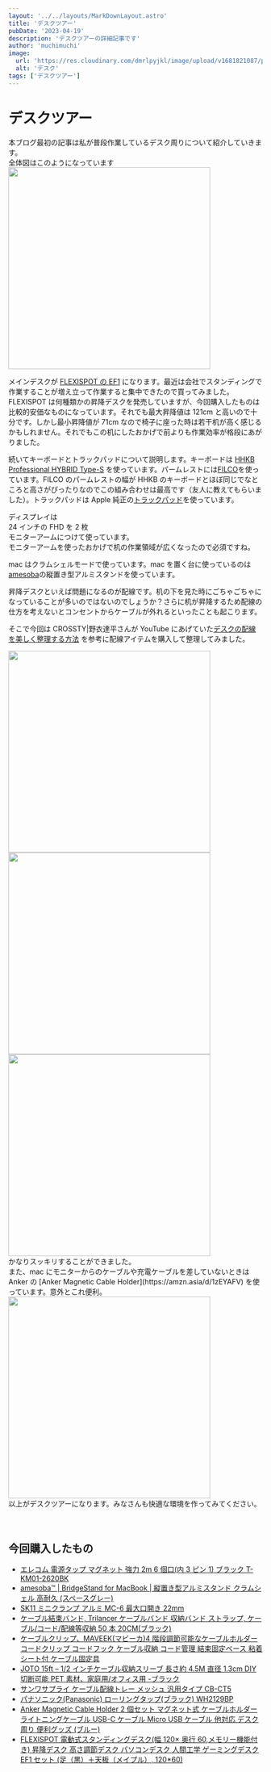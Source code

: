 ```yaml
---
layout: '../../layouts/MarkDownLayout.astro'
title: 'デスクツアー'
pubDate: '2023-04-19'
description: 'デスクツアーの詳細記事です'
author: 'muchimuchi'
image:
  url: 'https://res.cloudinary.com/dmrlpyjkl/image/upload/v1681821087/portfolio/blog/230418_%E3%83%87%E3%82%B9%E3%82%AF%E3%83%84%E3%82%A2%E3%83%BC/3FBA0169-D0F8-451F-BFD8-102B976160B9_bwxaak.jpg'
  alt: 'デスク'
tags: ['デスクツアー']
---
```


# デスクツアー

本ブログ最初の記事は私が普段作業しているデスク周りについて紹介していきます。<br>
全体図はこのようになっています
<br>
<img src="https://res.cloudinary.com/dmrlpyjkl/image/upload/v1681821087/portfolio/blog/230418_%E3%83%87%E3%82%B9%E3%82%AF%E3%83%84%E3%82%A2%E3%83%BC/3FBA0169-D0F8-451F-BFD8-102B976160B9_bwxaak.jpg" width="400" >

メインデスクが [FLEXISPOT の EF1](https://amzn.asia/d/0HH77I3) になります。最近は会社でスタンディングで作業することが増え立って作業すると集中できたので買ってみました。FLEXISPOT は何種類かの昇降デスクを発売していますが、今回購入したものは比較的安価なものになっています。それでも最大昇降値は 121cm と高いので十分です。しかし最小昇降値が 71cm なので椅子に座った時は若干机が高く感じるかもしれません。それでもこの机にしたおかげで前よりも作業効率が格段にあがりました。

続いてキーボードとトラックパッドについて説明します。キーボードは [HHKB Professional HYBRID Type-S](https://happyhackingkb.com/jp/news/snowmodel_types/) を使っています。パームレストには[FILCO](https://www.diatec.co.jp/shop/det.php?prod_c=4093)を使っています。FILCO のパームレストの幅が HHKB のキーボードとほぼ同じでなところと高さがぴったりなのでこの組み合わせは最高です（友人に教えてもらいました）。トラックパッドは Apple 純正の[トラックパッド](https://www.apple.com/jp/shop/product/MMMP3ZA/A/magic-trackpad-%E3%83%96%E3%83%A9%E3%83%83%E3%82%AFmulti-touch%E5%AF%BE%E5%BF%9C?fnode=355c519a38aa015c2ad63cedcccaecd8ac219e19af5c123e067a4f34de4b12ca1892a5b79a0858f27a9b1b3e9c321e937b62771c4becde02003e312a88004643501842a91a0d44200d8eb8fc816aa81d2ac3c1b68e88c0392522f5ee2922bcdb)を使っています。

ディスプレイは<br>
24 インチの FHD を 2 枚<br>
モニターアームにつけて使っています。<br>
モニターアームを使ったおかげで机の作業領域が広くなったので必須ですね。

mac はクラムシェルモードで使っています。mac を置く台に使っているのは[amesoba](https://amzn.asia/d/9qJoLkP)の縦置き型アルミスタンドを使っています。

昇降デスクといえば問題になるのが配線です。机の下を見た時にごちゃごちゃになっていることが多いのではないのでしょうか？さらに机が昇降するため配線の仕方を考えないとコンセントからケーブルが外れるといったことも起こります。

そこで今回は CROSSTY|野衣達平さんが YouTube にあげていた[デスクの配線を美しく整理する方法](https://youtu.be/QssEvKDAt0c) を参考に配線アイテムを購入して整理してみました。

<img src="https://res.cloudinary.com/dmrlpyjkl/image/upload/v1681821086/portfolio/blog/230418_%E3%83%87%E3%82%B9%E3%82%AF%E3%83%84%E3%82%A2%E3%83%BC/0125E549-3E88-43D7-AC46-17C847F469C6_kpqaj1.jpg" width="400" >

<img src="https://res.cloudinary.com/dmrlpyjkl/image/upload/v1681821087/portfolio/blog/230418_%E3%83%87%E3%82%B9%E3%82%AF%E3%83%84%E3%82%A2%E3%83%BC/64ACFE79-DD3C-4291-BE29-0C4BB0DEF753_r9egdf.jpg" width="400" >
<img src="https://res.cloudinary.com/dmrlpyjkl/image/upload/v1681821087/portfolio/blog/230418_%E3%83%87%E3%82%B9%E3%82%AF%E3%83%84%E3%82%A2%E3%83%BC/75E51D1C-B2D3-44E4-AEAB-C6E3917C0F72_ld6mgq.jpg" width="400" >
<br>
かなりスッキリすることができました。<br>
また、mac にモニターからのケーブルや充電ケーブルを差していないときは Anker の [Anker Magnetic Cable Holder](https://amzn.asia/d/1zEYAFV) を使っています。意外とこれ便利。
<img src="https://res.cloudinary.com/dmrlpyjkl/image/upload/v1681821087/portfolio/blog/230418_%E3%83%87%E3%82%B9%E3%82%AF%E3%83%84%E3%82%A2%E3%83%BC/2BAACF8F-4D4C-4854-BFA1-1DB6B0DC929D_aujeug.jpg" width="400" >

<br>
以上がデスクツアーになります。みなさんも快適な環境を作ってみてください。

<br>
<br>
<br>

## 今回購入したもの

- [エレコム 電源タップ マグネット 強力 2m 6 個口(内 3 ピン 1) ブラック T-KM01-2620BK](https://amzn.asia/d/7CGXB0Z)
- [amesoba™ | BridgeStand for MacBook | 縦置き型アルミスタンド クラムシェル 高耐久 (スペースグレー)](https://amzn.asia/d/f130lId)
- [SK11 ミニクランプ アルミ MC-6 最大口開き 22mm](https://amzn.asia/d/2BNMo2D)
- [ケーブル結束バンド, Trilancer ケーブルバンド 収納バンド ストラップ, ケーブル/コード/配線等収納 50 本 20CM(ブラック)](https://amzn.asia/d/7uf4NMS)
- [ケーブルクリップ、MAVEEK(マビーカ)4 階段調節可能なケーブルホルダー コードクリップ コードフック ケーブル収納 コード管理 結束固定ベース 粘着シート付 ケーブル固定具](https://amzn.asia/d/9zF1My7)
- [JOTO 15ft – 1/2 インチケーブル収納スリーブ 長さ約 4.5M 直径 1.3cm DIY 切断可能 PET 素材、家庭用/オフィス用 -ブラック](https://amzn.asia/d/0F44nkY)
- [サンワサプライ ケーブル配線トレー メッシュ 汎用タイプ CB-CT5](https://amzn.asia/d/bDnWpJD)
- [パナソニック(Panasonic) ローリングタップ(ブラック) WH2129BP](https://amzn.asia/d/c6Wm5RS)
- [Anker Magnetic Cable Holder 2 個セット マグネット式 ケーブルホルダー ライトニングケーブル USB-C ケーブル Micro USB ケーブル 他対応 デスク周り 便利グッズ (ブルー)](https://amzn.asia/d/5DYlSNb)
- [FLEXISPOT 電動式スタンディングデスク(幅 120× 奥行 60,メモリー機能付き) 昇降デスク 高さ調節デスク パソコンデスク 人間工学 ゲーミングデスク EF1 セット (足（黒）＋天板（メイプル）, 120\*60)](https://amzn.asia/d/7fWCpHA)
